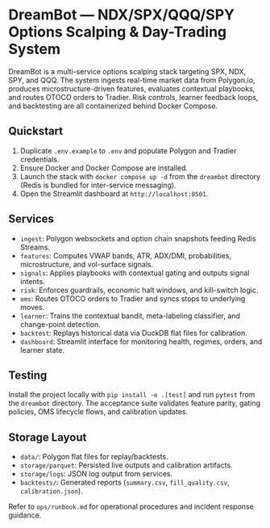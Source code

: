# DreamBot — NDX/SPX/QQQ/SPY Options Scalping & Day-Trading System

DreamBot is a multi-service options scalping stack targeting SPX, NDX, SPY, and QQQ. The system ingests real-time market data from Polygon.io, produces microstructure-driven features, evaluates contextual playbooks, and routes OTOCO orders to Tradier. Risk controls, learner feedback loops, and backtesting are all containerized behind Docker Compose.

## Quickstart

1. Duplicate `.env.example` to `.env` and populate Polygon and Tradier credentials.
2. Ensure Docker and Docker Compose are installed.
3. Launch the stack with `docker compose up -d` from the `dreambot` directory (Redis is bundled for inter-service messaging).
4. Open the Streamlit dashboard at `http://localhost:8501`.

## Services

- `ingest`: Polygon websockets and option chain snapshots feeding Redis Streams.
- `features`: Computes VWAP bands, ATR, ADX/DMI, probabilities, microstructure, and vol-surface signals.
- `signals`: Applies playbooks with contextual gating and outputs signal intents.
- `risk`: Enforces guardrails, economic halt windows, and kill-switch logic.
- `oms`: Routes OTOCO orders to Tradier and syncs stops to underlying moves.
- `learner`: Trains the contextual bandit, meta-labeling classifier, and change-point detection.
- `backtest`: Replays historical data via DuckDB flat files for calibration.
- `dashboard`: Streamlit interface for monitoring health, regimes, orders, and learner state.

## Testing

Install the project locally with `pip install -e .[test]` and run `pytest` from the `dreambot` directory. The acceptance suite validates feature parity, gating policies, OMS lifecycle flows, and calibration updates.

## Storage Layout

- `data/`: Polygon flat files for replay/backtests.
- `storage/parquet`: Persisted live outputs and calibration artifacts.
- `storage/logs`: JSON log output from services.
- `backtests/`: Generated reports (`summary.csv`, `fill_quality.csv`, `calibration.json`).

Refer to `ops/runbook.md` for operational procedures and incident response guidance.
